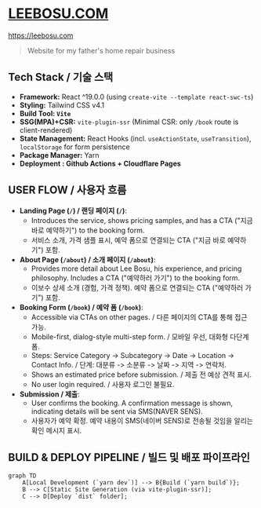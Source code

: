 # [LEEBOSU.COM](https://leebosu.com)

https://leebosu.com

> Website for my father's home repair business

## Tech Stack / 기술 스택

- **Framework:** React ^19.0.0 (using `create-vite --template react-swc-ts`)
- **Styling:** Tailwind CSS v4.1
- **Build Tool: `Vite`**
- **SSG(MPA)+CSR:** `vite-plugin-ssr` (Minimal CSR: only `/book` route is client-rendered)
- **State Management:** React Hooks (incl. `useActionState`, `useTransition`), `localStorage` for form persistence
- **Package Manager:** Yarn
- **Deployment : Github Actions + Cloudflare Pages**

## USER FLOW / 사용자 흐름

- **Landing Page (`/`) / 랜딩 페이지 (`/`)**:
  - Introduces the service, shows pricing samples, and has a CTA ("지금 바로 예약하기") to the booking form.
  - 서비스 소개, 가격 샘플 표시, 예약 폼으로 연결되는 CTA ("지금 바로 예약하기") 포함.
- **About Page (`/about`) / 소개 페이지 (`/about`)**:
  - Provides more detail about Lee Bosu, his experience, and pricing philosophy. Includes a CTA ("예약하러 가기") to the booking form.
  - 이보수 상세 소개 (경험, 가격 정책). 예약 폼으로 연결되는 CTA ("예약하러 가기") 포함.
- **Booking Form (`/book`) / 예약 폼 (`/book`)**:
  - Accessible via CTAs on other pages. / 다른 페이지의 CTA를 통해 접근 가능.
  - Mobile-first, dialog-style multi-step form. / 모바일 우선, 대화형 다단계 폼.
  - Steps: Service Category -> Subcategory -> Date -> Location -> Contact Info. / 단계: 대분류 -> 소분류 -> 날짜 -> 지역 -> 연락처.
  - Shows an estimated price before submission. / 제출 전 예상 견적 표시.
  - No user login required. / 사용자 로그인 불필요.
- **Submission / 제출**:
  - User confirms the booking. A confirmation message is shown, indicating details will be sent via SMS(NAVER SENS).
  - 사용자가 예약 확정. 예약 내용이 SMS(네이버 SENS)로 전송될 것임을 알리는 확인 메시지 표시.

## BUILD & DEPLOY PIPELINE / 빌드 및 배포 파이프라인

```mermaid
graph TD
    A[Local Development (`yarn dev`)] --> B{Build (`yarn build`)};
    B --> C[Static Site Generation (via vite-plugin-ssr)];
    C --> D[Deploy `dist` folder];
```
